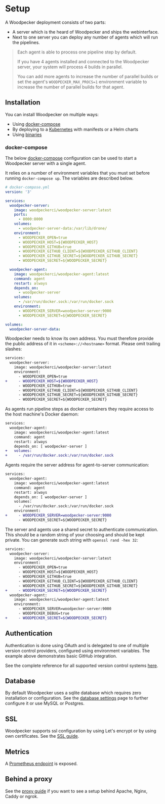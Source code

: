 # Setup

A Woodpecker deployment consists of two parts:
- A server which is the heard of Woodpecker and ships the webinterface.
- Next to one server you can deploy any number of agents which will run the pipelines.

> Each agent is able to process one pipeline step by default.
>
> If you have 4 agents installed and connected to the Woodpecker server, your system will process 4 builds in parallel.
>
> You can add more agents to increase the number of parallel builds or set the agent's `WOODPECKER_MAX_PROCS=1` environment variable to increase the number of parallel builds for that agent.

## Installation

You can install Woodpecker on multiple ways:
- Using [docker-compose](https://docs.docker.com/compose/)
- By deploying to a [Kubernetes](/docs/administration/kubernetes) with manifests or a Helm charts
- Using [binaries](/docs/downloads)

### docker-compose

The below [docker-compose](https://docs.docker.com/compose/) configuration can be used to start a Woodpecker server with a single agent.

It relies on a number of environment variables that you must set before running `docker-compose up`. The variables are described below.

```yaml
# docker-compose.yml
version: '3'

services:
  woodpecker-server:
    image: woodpeckerci/woodpecker-server:latest
    ports:
      - 8000:8000
    volumes:
      - woodpecker-server-data:/var/lib/drone/
    environment:
      - WOODPECKER_OPEN=true
      - WOODPECKER_HOST=${WOODPECKER_HOST}
      - WOODPECKER_GITHUB=true
      - WOODPECKER_GITHUB_CLIENT=${WOODPECKER_GITHUB_CLIENT}
      - WOODPECKER_GITHUB_SECRET=${WOODPECKER_GITHUB_SECRET}
      - WOODPECKER_SECRET=${WOODPECKER_SECRET}

  woodpecker-agent:
    image: woodpeckerci/woodpecker-agent:latest
    command: agent
    restart: always
    depends_on:
      - woodpecker-server
    volumes:
      - /var/run/docker.sock:/var/run/docker.sock
    environment:
      - WOODPECKER_SERVER=woodpecker-server:9000
      - WOODPECKER_SECRET=${WOODPECKER_SECRET}

volumes:
  woodpecker-server-data:
```

Woodpecker needs to know its own address. You must therefore provide the public address of it in `<scheme>://<hostname>` format. Please omit trailing slashes:

```diff
services:
  woodpecker-server:
    image: woodpeckerci/woodpecker-server:latest
    environment:
      - WOODPECKER_OPEN=true
+     - WOODPECKER_HOST=${WOODPECKER_HOST}
      - WOODPECKER_GITHUB=true
      - WOODPECKER_GITHUB_CLIENT=${WOODPECKER_GITHUB_CLIENT}
      - WOODPECKER_GITHUB_SECRET=${WOODPECKER_GITHUB_SECRET}
      - WOODPECKER_SECRET=${WOODPECKER_SECRET}
```

As agents run pipeline steps as docker containers they require access to the host machine's Docker daemon:

```diff
services:
  woodpecker-agent:
    image: woodpeckerci/woodpecker-agent:latest
    command: agent
    restart: always
    depends_on: [ woodpecker-server ]
+   volumes:
+     - /var/run/docker.sock:/var/run/docker.sock
```

Agents require the server address for agent-to-server communication:

```diff
services:
  woodpecker-agent:
    image: woodpeckerci/woodpecker-agent:latest
    command: agent
    restart: always
    depends_on: [ woodpecker-server ]
    volumes:
      - /var/run/docker.sock:/var/run/docker.sock
    environment:
+     - WOODPECKER_SERVER=woodpecker-server:9000
      - WOODPECKER_SECRET=${WOODPECKER_SECRET}
```

The server and agents use a shared secret to authenticate communication. This should be a random string of your choosing and should be kept private. You can generate such string with `openssl rand -hex 32`:

```diff
services:
  woodpecker-server:
    image: woodpeckerci/woodpecker-server:latest
    environment:
      - WOODPECKER_OPEN=true
      - WOODPECKER_HOST=${WOODPECKER_HOST}
      - WOODPECKER_GITHUB=true
      - WOODPECKER_GITHUB_CLIENT=${WOODPECKER_GITHUB_CLIENT}
      - WOODPECKER_GITHUB_SECRET=${WOODPECKER_GITHUB_SECRET}
+     - WOODPECKER_SECRET=${WOODPECKER_SECRET}
  woodpecker-agent:
    image: woodpeckerci/woodpecker-agent:latest
    environment:
      - WOODPECKER_SERVER=woodpecker-server:9000
      - WOODPECKER_DEBUG=true
+     - WOODPECKER_SECRET=${WOODPECKER_SECRET}
```

## Authentication

Authentication is done using OAuth and is delegated to one of multiple version control providers, configured using environment variables. The example above demonstrates basic GitHub integration.

See the complete reference for all supported version control systems [here](/docs/administration/vcs/overview).

## Database

By default Woodpecker uses a sqlite database which requires zero installation or configuration. See the [database settings](/docs/administration/database) page to further configure it or use MySQL or Postgres.

## SSL

Woodpecker supports ssl configuration by using Let's encrypt or by using own certificates. See the [SSL guide](/docs/administration/ssl).

## Metrics

A [Prometheus endpoint](/docs/administration/prometheus) is exposed.

## Behind a proxy

See the [proxy guide](/docs/administration/proxy) if you want to see a setup behind Apache, Nginx, Caddy or ngrok.
